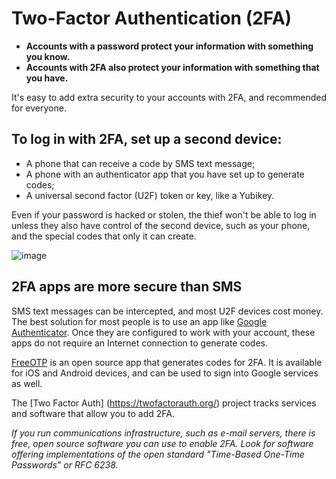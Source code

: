 [Title]: # (2FA)
[Order]: # (2)

# Two-Factor Authentication (2FA)  

*	**Accounts with a password protect your information with something you know.** 
*	**Accounts with 2FA also protect your information with something that you have.**

It's easy to add extra security to your accounts with 2FA, and recommended for everyone.

## To log in with 2FA, set up a second device:  

* A phone that can receive a code by SMS text message; 
* A phone with an authenticator app that you have set up to generate codes; 
* A universal second factor (U2F) token or key, like a Yubikey. 

Even if your password is hacked or stolen, the thief won't be able to log in unless they also have control of the second device, such as your phone, and the special codes that only it can create.

![image](password_adv2.png)

## 2FA apps are more secure than SMS 

SMS text messages can be intercepted, and most U2F devices cost money. The best solution for most people is to use an app like [Google Authenticator](https://play.google.com/store/apps/details?id=com.google.android.apps.authenticator2). Once they are configured to work with your account, these apps do not require an Internet connection to generate codes.

[FreeOTP](https://freeotp.github.io/) is an open source app that generates codes for 2FA. It is available for iOS and Android devices, and can be used to sign into Google services as well.

The [Two Factor Auth] (https://twofactorauth.org/) project tracks services and software that allow you to add 2FA.

*If you run communications infrastructure, such as e-mail servers, there is free, open source software you can use to enable 2FA. Look for software offering implementations of the open standard "Time-Based One-Time Passwords" or RFC 6238.*
